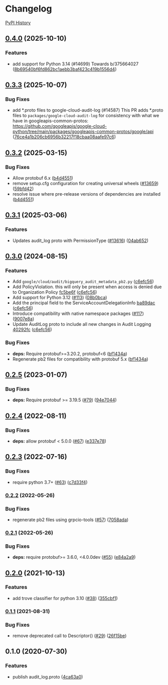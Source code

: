 # Changelog

[PyPI History][1]

[1]: https://pypi.org/project/google-cloud-audit-log/#history

## [0.4.0](https://github.com/googleapis/google-cloud-python/compare/google-cloud-audit-log-v0.3.3...google-cloud-audit-log-v0.4.0) (2025-10-10)


### Features

* add support for Python 3.14 (#14699) Towards b/375664027 ([8b69540bf6fd862bc1aebb3baf423c419b1556d4](https://github.com/googleapis/google-cloud-python/commit/8b69540bf6fd862bc1aebb3baf423c419b1556d4))

## [0.3.3](https://github.com/googleapis/google-cloud-python/compare/google-cloud-audit-log-v0.3.2...google-cloud-audit-log-v0.3.3) (2025-10-07)


### Bug Fixes

* add *.proto files to google-cloud-audit-log (#14587) This PR adds *.proto files to `packages/google-cloud-audit-log` for
consistency with what we have in googleapis-common-protos:
https://github.com/googleapis/google-cloud-python/tree/main/packages/googleapis-common-protos/google/api ([76ce4a1b206cb6956b32217f18cbaa08aafe97c6](https://github.com/googleapis/google-cloud-python/commit/76ce4a1b206cb6956b32217f18cbaa08aafe97c6))

## [0.3.2](https://github.com/googleapis/google-cloud-python/compare/google-cloud-audit-log-v0.3.1...google-cloud-audit-log-v0.3.2) (2025-03-15)


### Bug Fixes

* Allow protobuf 6.x ([b4d4551](https://github.com/googleapis/google-cloud-python/commit/b4d45514e4ab630334a54eb4201576062ecc1958))
* remove setup.cfg configuration for creating universal wheels ([#13659](https://github.com/googleapis/google-cloud-python/issues/13659)) ([59bfd42](https://github.com/googleapis/google-cloud-python/commit/59bfd42cf8a2eaeed696a7504890bce5aae815ce))
* resolve issue where pre-release versions of dependencies are installed ([b4d4551](https://github.com/googleapis/google-cloud-python/commit/b4d45514e4ab630334a54eb4201576062ecc1958))

## [0.3.1](https://github.com/googleapis/google-cloud-python/compare/google-cloud-audit-log-v0.3.0...google-cloud-audit-log-v0.3.1) (2025-03-06)


### Features

* Updates audit_log proto with PermissionType ([#13616](https://github.com/googleapis/google-cloud-python/issues/13616)) ([04ab652](https://github.com/googleapis/google-cloud-python/commit/04ab652a5bd70647217c839ebfddb0c99e659d7a))

## [0.3.0](https://github.com/googleapis/python-audit-log/compare/v0.2.5...v0.3.0) (2024-08-15)


### Features

* Add `google/cloud/audit/bigquery_audit_metadata_pb2.py` ([c6efc56](https://github.com/googleapis/python-audit-log/commit/c6efc56eec9627ecf1e139cc33d5815937f04dc6))
* Add PolicyViolation. this will only be present when access is denied due to Organization Policy [fc5be6f](https://github.com/googleapis/googleapis/commit/fc5be6f850e7989e912b40c6b79306c6dc9655bd) ([c6efc56](https://github.com/googleapis/python-audit-log/commit/c6efc56eec9627ecf1e139cc33d5815937f04dc6))
* Add support for Python 3.12 ([#113](https://github.com/googleapis/python-audit-log/issues/113)) ([08b0bca](https://github.com/googleapis/python-audit-log/commit/08b0bca0ee634d65bba18c7de102063be17d0958))
* Add the principal field to the ServiceAccountDelegationInfo [ba89dac](https://github.com/googleapis/googleapis/commit/ba89dace27923254d96ab8339b831dc996e2112f) ([c6efc56](https://github.com/googleapis/python-audit-log/commit/c6efc56eec9627ecf1e139cc33d5815937f04dc6))
* Introduce compatibility with native namespace packages ([#117](https://github.com/googleapis/python-audit-log/issues/117)) ([9007e8a](https://github.com/googleapis/python-audit-log/commit/9007e8af7f5300f866f42035c36a9d3fe36ef117))
* Update AuditLog proto to include all new changes in Audit Logging [40292fc](https://github.com/googleapis/googleapis/commit/40292fc8f271f3b8708f9c91c85d7240200893a6) ([c6efc56](https://github.com/googleapis/python-audit-log/commit/c6efc56eec9627ecf1e139cc33d5815937f04dc6))


### Bug Fixes

* **deps:** Require protobuf&gt;=3.20.2, protobuf&lt;6 ([bf1434a](https://github.com/googleapis/python-audit-log/commit/bf1434a7f4c0d03767c6f943de898d5562e874b1))
* Regenerate pb2 files for compatibility with protobuf 5.x ([bf1434a](https://github.com/googleapis/python-audit-log/commit/bf1434a7f4c0d03767c6f943de898d5562e874b1))

## [0.2.5](https://github.com/googleapis/python-audit-log/compare/v0.2.4...v0.2.5) (2023-01-07)


### Bug Fixes

* **deps:** Require protobuf &gt;= 3.19.5 ([#79](https://github.com/googleapis/python-audit-log/issues/79)) ([94e7044](https://github.com/googleapis/python-audit-log/commit/94e7044c66050e6a419bf694e25e677827aa6c13))

## [0.2.4](https://github.com/googleapis/python-audit-log/compare/v0.2.3...v0.2.4) (2022-08-11)


### Bug Fixes

* **deps:** allow protobuf < 5.0.0 ([#67](https://github.com/googleapis/python-audit-log/issues/67)) ([e337e78](https://github.com/googleapis/python-audit-log/commit/e337e781951dea0fbbb6ef9c4ff9896fa3fce86a))

## [0.2.3](https://github.com/googleapis/python-audit-log/compare/v0.2.2...v0.2.3) (2022-07-16)


### Bug Fixes

* require python 3.7+ ([#63](https://github.com/googleapis/python-audit-log/issues/63)) ([c7d33f4](https://github.com/googleapis/python-audit-log/commit/c7d33f463e6dda2d24cc884f4049cfd437876812))

### [0.2.2](https://github.com/googleapis/python-audit-log/compare/v0.2.1...v0.2.2) (2022-05-26)


### Bug Fixes

* regenerate pb2 files using grpcio-tools ([#57](https://github.com/googleapis/python-audit-log/issues/57)) ([7058ada](https://github.com/googleapis/python-audit-log/commit/7058ada0cc89cac453b6d55d6a1529d7274784fd))

### [0.2.1](https://github.com/googleapis/python-audit-log/compare/v0.2.0...v0.2.1) (2022-05-26)


### Bug Fixes

* **deps:** require protobuf>= 3.6.0, <4.0.0dev ([#55](https://github.com/googleapis/python-audit-log/issues/55)) ([e84a2a9](https://github.com/googleapis/python-audit-log/commit/e84a2a9bb8efa13e53a9941580307dbaabec72b1))

## [0.2.0](https://www.github.com/googleapis/python-audit-log/compare/v0.1.1...v0.2.0) (2021-10-13)


### Features

* add trove classifier for python 3.10 ([#38](https://www.github.com/googleapis/python-audit-log/issues/38)) ([355cbf1](https://www.github.com/googleapis/python-audit-log/commit/355cbf14dbe67879395c068ff0192b9d21410c51))

### [0.1.1](https://www.github.com/googleapis/python-audit-log/compare/v0.1.0...v0.1.1) (2021-08-31)


### Bug Fixes

* remove deprecated call to Descriptor() ([#29](https://www.github.com/googleapis/python-audit-log/issues/29)) ([26f15be](https://www.github.com/googleapis/python-audit-log/commit/26f15be30432e61a6555c2cfe6643a83bf60def0))

## 0.1.0 (2020-07-30)


### Features

* publish audit_log.proto ([4ca63a0](https://www.github.com/googleapis/python-audit-log/commit/4ca63a097e68bbae3e0094f071b9ef122c0db696))

